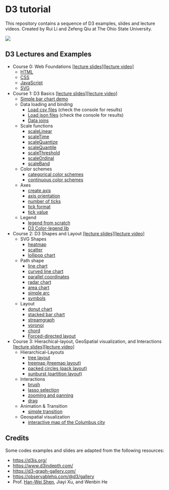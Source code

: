 # D3 tutorial

This repository contains a sequence of D3 examples, slides and lecture videos. Created by Rui Li and Zefeng Qiu at The Ohio State University.

![](https://komarev.com/ghpvc/?username=CSE5544OSU&label=tutorial+views)

## D3 Lectures and Examples

* Course 0: Web Foundations [[lecture slides]](https://cse5544osu.github.io/slides/1.D3-WebFoundations.pdf)[[lecture video]](https://youtu.be/o23gU0LzBCI)
    * [HTML](https://cse5544osu.github.io/WebFoundations/index.html)
    * [CSS](https://cse5544osu.github.io/WebFoundations/html-with-css.html)
    * [JavaScript](https://cse5544osu.github.io/WebFoundations/html-with-js.html)
    * [SVG](https://cse5544osu.github.io/WebFoundations/svg.html)
* Course 1: D3 Basics [[lecture slides]](https://cse5544osu.github.io/slides/2.D3-Basics.pdf)[[lecture video]](https://youtu.be/fHoRag8TzjM)
    * [Simple bar chart demo](https://cse5544osu.github.io/1.D3-BarExample/index.html)
    * Data loading and binding
        * [Load csv files](https://cse5544osu.github.io/3.D3-DataLoadingBinding/D3-load-csv.html) (check the console for results)
        * [Load json files](https://cse5544osu.github.io/3.D3-DataLoadingBinding/D3-load-json.html) (check the console for results)
        * [Data joins](https://cse5544osu.github.io/3.D3-DataLoadingBinding/D3-data-joins.html)
    * Scale functions
        * [scaleLinear](https://cse5544osu.github.io/4.D3-ScaleFunctions/D3-scaleLinear.html)
        * [scaleTime](https://cse5544osu.github.io/4.D3-ScaleFunctions/D3-scaleTime.html)
        * [scaleQuantize](https://cse5544osu.github.io/4.D3-ScaleFunctions/D3-scaleQuantize.html)
        * [scaleQuantile](https://cse5544osu.github.io/4.D3-ScaleFunctions/D3-scaleQuantile.html)
        * [scaleThreshold](https://cse5544osu.github.io/4.D3-ScaleFunctions/D3-scaleThreshold.html)
        * [scaleOrdinal](https://cse5544osu.github.io/4.D3-ScaleFunctions/D3-scaleOrdinal.html)
        * [scaleBand](https://cse5544osu.github.io/4.D3-ScaleFunctions/D3-scaleBand.html)
    * Color schemes
        * [categorical color schemes](https://cse5544osu.github.io/D3-ColorSchemes/D3-categorical-colorschemes.html)
        * [continuous color schemes](https://cse5544osu.github.io/D3-ColorSchemes/D3-continuous-colorschemes.html)
    * Axes
        * [create axis](https://cse5544osu.github.io/5.D3-Axes/D3-create-axis.html)
        * [axis orientation](https://cse5544osu.github.io/5.D3-Axes/D3-axis-orientation.html)
        * [number of ticks](https://cse5544osu.github.io/5.D3-Axes/D3-axis-number-of-ticks.html)
        * [tick format](https://cse5544osu.github.io/5.D3-Axes/D3-axis-tick-format.html)
        * [tick value](https://cse5544osu.github.io/5.D3-Axes/D3-axis-tick-values.html)
    * Legend
        * [legend from scratch](https://cse5544osu.github.io/D3-Color-Legend/D3-legend-scratch.html)
        * [D3 Color-legend lib](https://cse5544osu.github.io/D3-Color-Legend/D3-legend.html)
* Course 2: D3 Shapes and Layout [[lecture slides]](https://cse5544osu.github.io/slides/3.D3-Shape.Layout.Interaction.pdf)[[lecture video]](https://youtu.be/MehuPLwsw9M)  
    * SVG Shapes
        * [heatmap](https://cse5544osu.github.io/6.D3-Shapes/SVGshapes/D3-heatmap.html)
        * [scatter](https://cse5544osu.github.io/6.D3-Shapes/SVGshapes/D3-scatter.html)
        * [lollipop chart](https://cse5544osu.github.io/6.D3-Shapes/SVGshapes/D3-lollipop-chart.html)
    * Path shape
        * [line chart](https://cse5544osu.github.io/6.D3-Shapes/pathShapes/D3-linechart.html)
        * [curved line chart](https://cse5544osu.github.io/6.D3-Shapes/pathShapes/D3-curved-linechart.html)
        * [parallel coordinates](https://cse5544osu.github.io/6.D3-Shapes/pathShapes/D3-parallel-coordinates.html)
        * [radar chart](https://cse5544osu.github.io/6.D3-Shapes/pathShapes/D3-radar-chart.html)
        * [area chart](https://cse5544osu.github.io/6.D3-Shapes/pathShapes/D3-areachart.html)
        * [simple arc](https://cse5544osu.github.io/6.D3-Shapes/pathShapes/D3-simple-arc.html)
        * [symbols](https://cse5544osu.github.io/6.D3-Shapes/pathShapes/D3-symbols.html)
    * Layout
        * [donut chart](https://cse5544osu.github.io/7.D3-Layout/D3-donutchart.html)
        * [stacked bar chart](https://cse5544osu.github.io/7.D3-Layout/D3-stackedbar.html)
        * [streamgraph](https://cse5544osu.github.io/7.D3-Layout/D3-streamgraph.html)
        * [voronoi](https://cse5544osu.github.io/7.D3-Layout/D3-voronoi.html)
        * [chord](https://cse5544osu.github.io/7.D3-Layout/D3-chord.html)
        * [Forced-directed layout](https://cse5544osu.github.io/7.D3-Layout/D3-network.html)
* Course 3: Hierachical-layout, GeoSpatial visualization, and Interactions [[lecture slides]](https://cse5544osu.github.io/slides/4.D3-InteractionTransition.pdf)[[lecture video]](https://youtu.be/YH6kVTbnMNc)  
    * Hierarchical-Layouts
        * [tree layout](https://cse5544osu.github.io/8.D3-HierarchicalLayout/D3-tree.html)
        * [treemap (treemap layout)](https://cse5544osu.github.io/8.D3-HierarchicalLayout/D3-treemap.html)
        * [packed circles (pack layout)](https://cse5544osu.github.io/8.D3-HierarchicalLayout/D3-packedcircles.html)
        * [sunburst (partition layout)](https://cse5544osu.github.io/8.D3-HierarchicalLayout/D3-sunburst.html)
    * Interactions
        * [brush](https://cse5544osu.github.io/11.D3-Interaction/D3-brush.html)
        * [lasso selection](https://cse5544osu.github.io/11.D3-Interaction/D3-lasso.html)
        * [zooming and panning](https://cse5544osu.github.io/11.D3-Interaction/D3-zoom.html)
        * [drag](https://cse5544osu.github.io/11.D3-Interaction/D3-drag.html)
    * Animation & Transition
        * [simple transition](https://cse5544osu.github.io/9.D3-Transition/D3-transition.html)
    * Geospatial visualization 
        * [interactive map of the Columbus city](https://cse5544osu.github.io/10.D3-GeospatialVis/D3-geovis.html)


## Credits 

Some codes examples and slides are adapted from the following resources:

* https://d3js.org/
* https://www.d3indepth.com/
* https://d3-graph-gallery.com/
* https://observablehq.com/@d3/gallery
* Prof. [Han-Wei Shen](https://github.com/imindseye/D3-tutorial), Jiayi Xu, and Wenbin He

